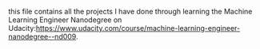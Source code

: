 this file contains all the projects I have done through learning the Machine Learning Engineer Nanodegree on Udacity:https://www.udacity.com/course/machine-learning-engineer-nanodegree--nd009.
